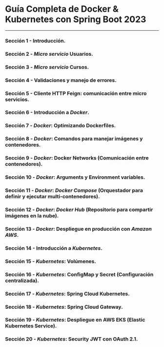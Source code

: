 # Guía Completa de Docker & Kubernetes con Spring Boot 2023

---

### Sección 1 - Introducción.
### Sección 2 - *Micro servicio* Usuarios.
### Sección 3 - *Micro servicio* Cursos.
### Sección 4 - Validaciones y manejo de errores.
### Sección 5 - Cliente HTTP Feign: comunicación entre micro servicios.
### Sección 6 - Introducción a ***Docker***.
### Sección 7 - ***Docker***: Optimizando Dockerfiles.
### Sección 8 - ***Docker***: Comandos para manejar imágenes y contenedores.
### Sección 9 - ***Docker***: Docker Networks (Comunicación entre contenedores).
### Sección 10 - ***Docker***: Arguments y Environment variables.
### Sección 11 - ***Docker***: ***Docker Compose*** (Orquestador para definir y ejecutar multi-contenedores).
### Sección 12 - ***Docker***: ***Docker Hub*** (Repositorio para compartir imágenes en la nube).
### Sección 13 - ***Docker***: Despliegue en producción con ***Amazon AWS***.
### Sección 14 - Introducción a ***Kubernetes***.
### Sección 15 - ***Kubernetes***: Volúmenes.
### Sección 16 - ***Kubernetes***: ConfigMap y Secret (Configuración centralizada).
### Sección 17 - ***Kubernetes***: Spring Cloud Kubernetes.
### Sección 18 - ***Kubernetes***: Spring Cloud Gateway.
### Sección 19 - ***Kubernetes***: Despliegue en AWS EKS (Elastic Kubernetes Service).
### Sección 20 - ***Kubernetes***: Security JWT con OAuth 2.1.
